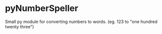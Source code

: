 # pyNumberSpeller
Small py module for converting numbers to words. (eg. 123 to "one hundred twenty three")
